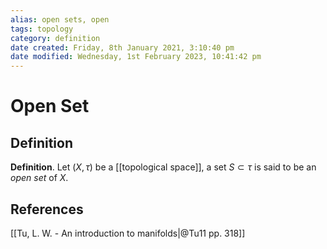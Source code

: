 ```yaml
---
alias: open sets, open
tags: topology
category: definition
date created: Friday, 8th January 2021, 3:10:40 pm
date modified: Wednesday, 1st February 2023, 10:41:42 pm
---
```

# Open Set

## Definition

**Definition**. Let $(X,\tau)$ be a [[topological space]], a set $S\subset\tau$ is said to be an _open set_ of $X$.

## References

[[Tu, L. W. - An introduction to manifolds|@Tu11 pp. 318]]

